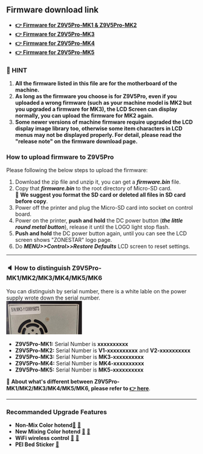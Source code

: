 ## Firmware download link
- [**:point_right: Firmware for Z9V5Pro-MK1 & Z9V5Pro-MK2**](./Z9V5Pro/readme.md)
- [**:point_right: Firmware for Z9V5Pro-MK3**](./Z9V5Pro-MK3/readme.md)
- [**:point_right: Firmware for Z9V5Pro-MK4**](./Z9V5Pro-MK4/readme.md)
- [**:point_right: Firmware for Z9V5Pro-MK5**](./Z9V5Pro-MK5/readme.md)

### :bell: HINT
1. **All the firmware listed in this file are for the motherboard of the machine.**  
2. **As long as the firmware you choose is for Z9V5Pro, even if you uploaded a wrong firmware (such as your machine model is MK2 but you upgraded a firmware for MK3), the LCD Screen can display normally, you can upload the firmware for MK2 again.**
3. **Some newer versions of machine firmware require upgraded the LCD display image library too, otherwise some item characters in LCD menus may not be displayed properly. For detail, please read the "release note" on the firmware download page.**

### How to upload firmware to Z9V5Pro
Please following the below steps to upload the firmware: 
1. Download the zip file and unzip it, you can get a ***firmware.bin*** file.
2. Copy that ***firmware.bin*** to the root directory of Micro-SD card.    
:bell: **We suggest you format the SD card or deleted all files in SD card before copy**.      
3. Power off the printer and plug the Micro-SD card into socket on control board.
4. Power on the printer, **push and hold** the DC power button (***the little round metal button***), release it until the LOGO light stop flash.
5. **Push and hold** the DC power button again, until you can see the LCD screen shows "ZONESTAR" logo page.
6. Do ***MENU>>Control>>Restore Defaults*** LCD screen to reset settings.  

-----
### :speaker: How to distinguish Z9V5Pro-MK1/MK2/MK3/MK4/MK5/MK6
You can distinguish by serial number, there is a white lable on the power supply wrote down the serial number.      
![](Z9V5_SN.jpg)    
- **Z9V5Pro-MK1:** Serial Number is **xxxxxxxxxx**      
- **Z9V5Pro-MK2:** Serial Number is **V1-xxxxxxxxxx** and **V2-xxxxxxxxxx**    
- **Z9V5Pro-MK3:** Serial Number is **MK3-xxxxxxxxxx**       
- **Z9V5Pro-MK4:** Serial Number is **MK4-xxxxxxxxxx**    
- **Z9V5Pro-MK5:** Serial Number is **MK5-xxxxxxxxxx**     

:pushpin: **About what's different between Z9V5Pro-MK1/MK2/MK3/MK4/MK5/MK6, please refer to [:point_right: here](https://github.com/ZONESTAR3D/Z9/tree/main/Z9V5)**.     

-----
### Recommanded Upgrade Features
- **Non-Mix Color hotend**[:gift:](https://www.aliexpress.com/item/3256802765462947.html) [:gift:](https://bit.ly/39qDtKp)
- **New Mixing Color hotend** [:gift:](https://bit.ly/3QhWJtf) [:gift:](https://www.aliexpress.com/item/1005004547646195.html)
- **WiFi wireless control** [:gift:](https://bit.ly/3rB7mx1)  [:gift:](https://www.aliexpress.com/item/3256802192236737.html)   
- **PEI Bed Sticker** [:gift:](http://bit.ly/3GbI9Sr)




